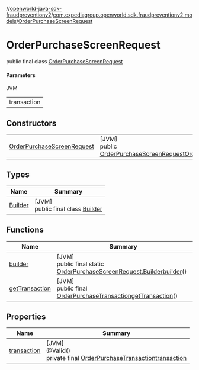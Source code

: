 //[openworld-java-sdk-fraudpreventionv2](../../../index.md)/[com.expediagroup.openworld.sdk.fraudpreventionv2.models](../index.md)/[OrderPurchaseScreenRequest](index.md)

# OrderPurchaseScreenRequest

public final class [OrderPurchaseScreenRequest](index.md)

#### Parameters

JVM

| |
|---|
| transaction |

## Constructors

| | |
|---|---|
| [OrderPurchaseScreenRequest](-order-purchase-screen-request.md) | [JVM]<br>public [OrderPurchaseScreenRequest](index.md)[OrderPurchaseScreenRequest](-order-purchase-screen-request.md)([OrderPurchaseTransaction](../-order-purchase-transaction/index.md)transaction) |

## Types

| Name | Summary |
|---|---|
| [Builder](-builder/index.md) | [JVM]<br>public final class [Builder](-builder/index.md) |

## Functions

| Name | Summary |
|---|---|
| [builder](builder.md) | [JVM]<br>public final static [OrderPurchaseScreenRequest.Builder](-builder/index.md)[builder](builder.md)() |
| [getTransaction](get-transaction.md) | [JVM]<br>public final [OrderPurchaseTransaction](../-order-purchase-transaction/index.md)[getTransaction](get-transaction.md)() |

## Properties

| Name | Summary |
|---|---|
| [transaction](index.md#96600355%2FProperties%2F-1883119931) | [JVM]<br>@Valid()<br>private final [OrderPurchaseTransaction](../-order-purchase-transaction/index.md)[transaction](index.md#96600355%2FProperties%2F-1883119931) |
